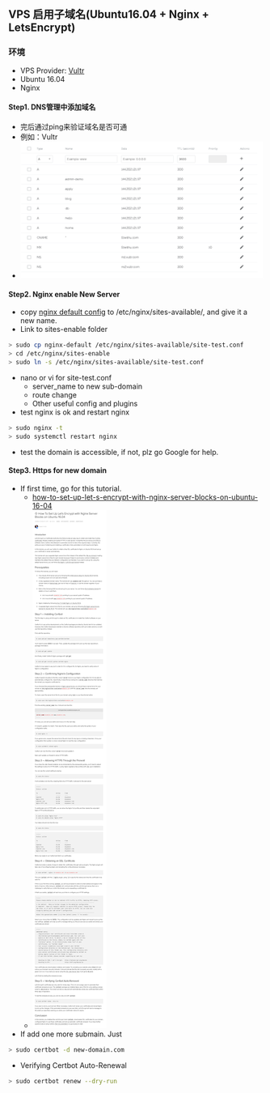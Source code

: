 ## VPS 启用子域名(Ubuntu16.04 + Nginx + LetsEncrypt)

### 环境
* VPS Provider: [Vultr](https://www.vultr.com/)
* Ubuntu 16.04
* Nginx

#### Step1. DNS管理中添加域名
* 完后通过ping来验证域名是否可通
* 例如：Vultr
* ![Vultr DNS Management](https://github.com/lxyu0405/resources/blob/update/images/vultr-dns-manage.png)

#### Step2. Nginx enable New Server
* copy [nginx default config](https://github.com/lxyu0405/resources/blob/update/nginx-default) to /etc/nginx/sites-available/, and give it a new name.
* Link to sites-enable folder
```zsh
> sudo cp nginx-default /etc/nginx/sites-available/site-test.conf
> cd /etc/nginx/sites-enable
> sudo ln -s /etc/nginx/sites-available/site-test.conf
```
* nano or vi for site-test.conf
	* server_name to new sub-domain
	* route change
	* Other useful config and plugins
* test nginx is ok and restart nginx
```zsh
> sudo nginx -t
> sudo systemctl restart nginx
```
* test the domain is accessible, if not, plz go Google for help.

#### Step3. Https for new domain
* If first time, go for this tutorial.  
	* [how-to-set-up-let-s-encrypt-with-nginx-server-blocks-on-ubuntu-16-04](https://www.digitalocean.com/community/tutorials/how-to-set-up-let-s-encrypt-with-nginx-server-blocks-on-ubuntu-16-04)
	* ![how-to-set-up-let-s-encrypt-with-nginx-server-blocks-on-ubuntu-16-04](https://github.com/lxyu0405/resources/blob/update/digitalocean-tutorials/letsencrypt-nginx.png)
* If add one more submain. Just
```zsh
> sudo certbot -d new-domain.com
```
* Verifying Certbot Auto-Renewal
```zsh
> sudo certbot renew --dry-run
```
